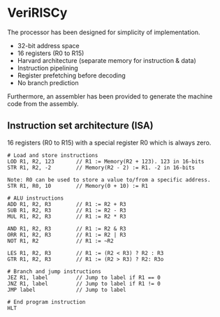 # VeriRISCy

The processor has been designed for simplicity of implementation.
- 32-bit address space
- 16 registers (R0 to R15)
- Harvard architecture (separate memory for instruction & data)
- Instruction pipelining
- Register prefetching before decoding
- No branch prediction

Furthermore, an assembler has been provided to generate the machine code from the assembly.

## Instruction set architecture (ISA)

16 registers (R0 to R15) with a special register R0 which is always zero.

```
# Load and store instructions
LOD R1, R2, 123       // R1 := Memory(R2 + 123). 123 in 16-bits
STR R1, R2, -2        // Memory(R2 - 2) := R1. -2 in 16-bits

Note: R0 can be used to store a value to/from a specific address.
STR R1, R0, 10        // Memory(0 + 10) := R1

# ALU instructions
ADD R1, R2, R3        // R1 := R2 + R3
SUB R1, R2, R3        // R1 := R2 - R3
MUL R1, R2, R3        // R1 := R2 * R3

AND R1, R2, R3        // R1 := R2 & R3
ORR R1, R2, R3        // R1 := R2 | R3
NOT R1, R2            // R1 := ~R2 

LES R1, R2, R3        // R1 := (R2 < R3) ? R2 : R3
GTR R1, R2, R3        // R1 := (R2 > R3) ? R2: R3o

# Branch and jump instructions
JEZ R1, label         // Jump to label if R1 == 0
JNZ R1, label         // Jump to label if R1 != 0
JMP label             // Jump to label

# End program instruction
HLT
```




